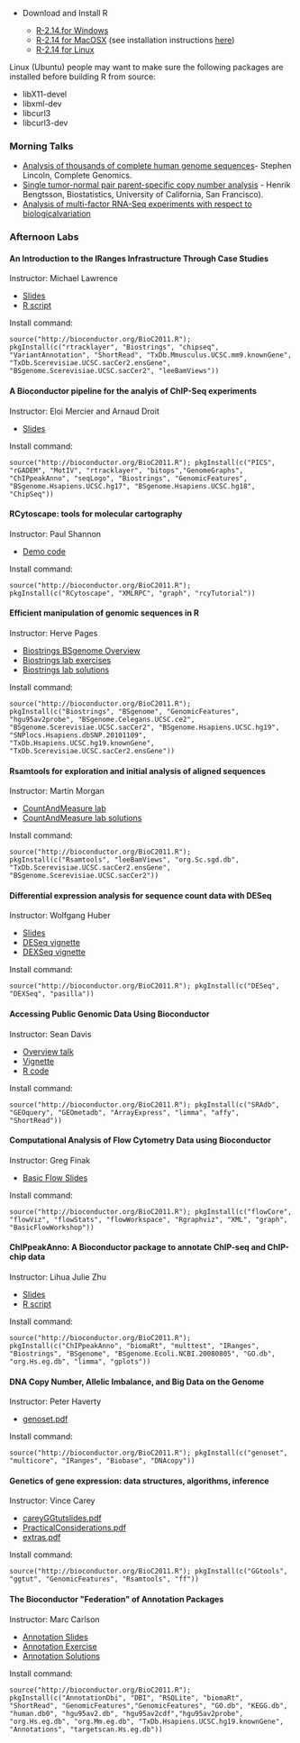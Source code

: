

* Download and Install R

    * [R-2.14.for Windows](RInstall/R-2.14.0dev-win.exe)
    * [R-2.14 for MacOSX](RInstall/R-devel-leopard-universal-2011-07-06.tar.gz)
		(see installation instructions [here](http://r.research.att.com/))
    * [R-2.14 for Linux](RInstall/R-2.14.r56301.tgz)

Linux (Ubuntu) people may want to make sure the following packages are installed before building R from source:


* libX11-devel
* libxml-dev
* libcurl3
* libcurl3-dev

### Morning Talks ###

* [Analysis of thousands of complete human genome sequences](MorningTalks/CompleteGenomics.pdf)- Stephen Lincoln, Complete Genomics. 
* [Single tumor-normal pair parent-specific copy number analysis](MorningTalks/BengtssonH_20110728-BioC2011.pdf) - Henrik Bengtsson, Biostatistics, University of California, San Francisco).
* [Analysis of multi-factor RNA-Seq experiments with respect to biologicalvariation](MorningTalks/BioC2011_Gordon.pdf)

### Afternoon Labs ###

#### An Introduction to the IRanges Infrastructure Through Case Studies ####
Instructor: Michael Lawrence

* [Slides](LabStuff/Michael_tutorial.pdf)
* [R script](LabStuff/Michael_script.R)


Install command:

`source("http://bioconductor.org/BioC2011.R"); pkgInstall(c("rtracklayer", "Biostrings", "chipseq", "VariantAnnotation", "ShortRead", "TxDb.Mmusculus.UCSC.mm9.knownGene", "TxDb.Scerevisiae.UCSC.sacCer2.ensGene", "BSgenome.Scerevisiae.UCSC.sacCer2", "leeBamViews"))`

#### A Bioconductor pipeline for the analyis of ChIP-Seq experiments ####
Instructor: Eloi Mercier and Arnaud Droit

* [Slides](LabStuff/Bioc2011_Arnaud.pdf)


Install command:

`source("http://bioconductor.org/BioC2011.R"); pkgInstall(c("PICS", "rGADEM", "MotIV", "rtracklayer", "bitops","GenomeGraphs", "ChIPpeakAnno", "seqLogo", "Biostrings", "GenomicFeatures", "BSgenome.Hsapiens.UCSC.hg17", "BSgenome.Hsapiens.UCSC.hg18", "ChipSeq"))`
    
#### RCytoscape: tools for molecular cartography ####
Instructor: Paul Shannon

* [Demo code](LabStuff/rcyTutorial.R)


Install command:

`source("http://bioconductor.org/BioC2011.R"); pkgInstall(c("RCytoscape", "XMLRPC", "graph", "rcyTutorial"))`

#### Efficient manipulation of genomic sequences in R   
Instructor: Herve Pages

* [Biostrings BSgenome Overview](LabStuff/BiostringsBSgenomeOverview.pdf)
* [Biostrings lab exercises](LabStuff/BioC2011_Biostrings_lab_exercises.pdf)
* [Biostrings lab solutions](LabStuff/BioC2011_Biostrings_lab_solutions.R)


Install command:

`source("http://bioconductor.org/BioC2011.R"); pkgInstall(c("Biostrings", "BSgenome", "GenomicFeatures", "hgu95av2probe", "BSgenome.Celegans.UCSC.ce2", "BSgenome.Scerevisiae.UCSC.sacCer2", "BSgenome.Hsapiens.UCSC.hg19", "SNPlocs.Hsapiens.dbSNP.20101109", "TxDb.Hsapiens.UCSC.hg19.knownGene", "TxDb.Scerevisiae.UCSC.sacCer2.ensGene"))`

#### Rsamtools for exploration and initial analysis of aligned sequences ####
Instructor: Martin Morgan

* [CountAndMeasure lab](LabStuff/CountAndMeasure-lab.pdf)
* [CountAndMeasure lab solutions](LabStuff/CountAndMeasure-lab.R)


Install command:

`source("http://bioconductor.org/BioC2011.R"); pkgInstall(c("Rsamtools", "leeBamViews", "org.Sc.sgd.db", "TxDb.Scerevisiae.UCSC.sacCer2.ensGene", "BSgenome.Scerevisiae.UCSC.sacCer2"))`

#### Differential expression analysis for sequence count data with DESeq ####
Instructor: Wolfgang Huber

* [Slides](LabStuff/110629_brixen_deseq_huber.pdf)
* [DESeq vignette](LabStuff/DESeq.pdf)
* [DEXSeq vignette](LabStuff/DEXSeq.pdf)


Install command:

`source("http://bioconductor.org/BioC2011.R"); pkgInstall(c("DESeq", "DEXSeq", "pasilla"))`

#### Accessing Public Genomic Data Using Bioconductor ####
Instructor: Sean Davis

* [Overview talk](LabStuff/publicDataTutorialOverview.pdf)
* [Vignette](LabStuff/publicDataTutorial.pdf)
* [R code](LabStuff/publicDataTutorial.R)


Install command:

`source("http://bioconductor.org/BioC2011.R"); pkgInstall(c("SRAdb", "GEOquery", "GEOmetadb", "ArrayExpress", "limma", "affy", "ShortRead"))`

#### Computational Analysis of Flow Cytometry Data using Bioconductor ####
Instructor: Greg Finak

* [Basic Flow Slides](LabStuff/BasicFlowWorkshop.pdf)


Install command:

`source("http://bioconductor.org/BioC2011.R"); pkgInstall(c("flowCore", "flowViz", "flowStats", "flowWorkspace", "Rgraphviz", "XML", "graph", "BasicFlowWorkshop"))`
    
#### ChIPpeakAnno: A Bioconductor package to annotate ChIP-seq and ChIP-chip data ####
Instructor: Lihua Julie Zhu

* [Slides](LabStuff/ChIPpeakAnno-BioC2011.pdf)
* [R script](LabStuff/Bioc2011_ChIPpeakAnno.R)


Install command:

`source("http://bioconductor.org/BioC2011.R"); pkgInstall(c("ChIPpeakAnno", "biomaRt", "multtest", "IRanges", "Biostrings", "BSgenome", "BSgenome.Ecoli.NCBI.20080805", "GO.db", "org.Hs.eg.db", "limma", "gplots"))`

#### DNA Copy Number, Allelic Imbalance, and Big Data on the Genome ####
Instructor: Peter Haverty

* [genoset.pdf](LabStuff/genoset.pdf)


Install command:

`source("http://bioconductor.org/BioC2011.R"); pkgInstall(c("genoset", "multicore", "IRanges", "Biobase", "DNAcopy"))`

#### Genetics of gene expression: data structures, algorithms, inference ####
Instructor: Vince Carey

* [careyGGtutslides.pdf](LabStuff/careyGGtutslides.pdf)
* [PracticalConsiderations.pdf](LabStuff/PracticalConsiderations.pdf)
* [extras.pdf](LabStuff/extras.pdf)

Install command:

`source("http://bioconductor.org/BioC2011.R"); pkgInstall(c("GGtools", "ggtut", "GenomicFeatures", "Rsamtools", "ff"))`

#### The Bioconductor "Federation" of Annotation Packages ####
Instructor: Marc Carlson

* [Annotation Slides](LabStuff/AnnotationSlidesBioc2011.pdf)
* [Annotation Exercise](LabStuff/AnnotationExercisesBioc2011.pdf)
* [Annotation Solutions](LabStuff/AnnotationExercisesBioc2011.R)


Install command:

`source("http://bioconductor.org/BioC2011.R"); pkgInstall(c("AnnotationDbi", "DBI", "RSQLite", "biomaRt", "ShortRead", "GenomicFeatures","GenomicFeatures", "GO.db", "KEGG.db", "human.db0", "hgu95av2.db", "hgu95av2cdf","hgu95av2probe", "org.Hs.eg.db", "org.Mm.eg.db", "TxDb.Hsapiens.UCSC.hg19.knownGene", "Annotations", "targetscan.Hs.eg.db"))`
